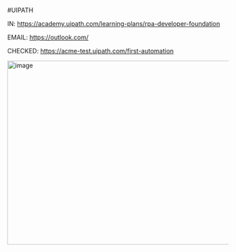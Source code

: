 #UIPATH

IN:
https://academy.uipath.com/learning-plans/rpa-developer-foundation

EMAIL:
https://outlook.com/

CHECKED:
https://acme-test.uipath.com/first-automation

<img width="707" height="419" alt="image" src="https://github.com/user-attachments/assets/1298c691-da38-4cc9-9486-07727d952c23" />


